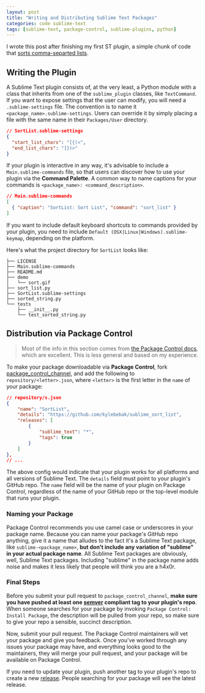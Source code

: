 ```yaml
---
layout: post
title: "Writing and Distributing Sublime Text Packages"
categories: code sublime-text
tags: [sublime-text, package-control, sublime-plugins, python]
---
```


I wrote this post after finishing my first ST plugin, a simple chunk of code that [sorts comma-separted lists](https://github.com/kylebebak/sublime_sort_list).

## Writing the Plugin

A Sublime Text plugin consists of, at the very least, a Python module with a class that inherits from one of the `sublime_plugin` classes, like `TextCommand`. If you want to expose settings that the user can modify, you will need a `.sublime-settings` file. The convention is to name it `<package_name>.sublime-settings`. Users can override it by simply placing a file with the same name in their `Packages/User` directory.

~~~json
// SortList.sublime-settings
{
  "start_list_chars": "[{(<",
  "end_list_chars": "]})>"
}
~~~

If your plugin is interactive in any way, it's advisable to include a `Main.sublime-commands` file, so that users can discover how to use your plugin via the __Command Palette__. A common way to name captions for your commands is `<package_name>: <command_description>`.

~~~json
// Main.sublime-commands
[
  { "caption": "SortList: Sort List", "command": "sort_list" }
]
~~~

If you want to include default keyboard shortcuts to commands provided by your plugin, you need to include `Default (OSX|Linux|Windows).sublime-keymap`, depending on the platform.

Here's what the project directory for `SortList` looks like:

~~~
├── LICENSE
├── Main.sublime-commands
├── README.md
├── demo
│   └── sort.gif
├── sort_list.py
├── SortList.sublime-settings
├── sorted_string.py
└── tests
    ├── __init__.py
    └── test_sorted_string.py
~~~


## Distribution via Package Control

>Most of the info in this section comes from [the Package Control docs](https://packagecontrol.io/docs/submitting_a_package), which are excellent. This is less general and based on my experience.

To make your package downloadable via __Package Control__, fork [package_control_channel](https://github.com/wbond/package_control_channel), and add the following to `repository/<letter>.json`, where `<letter>` is the first letter in the `name` of your package:

~~~json
// repository/s.json
{
    "name": "SortList",
    "details": "https://github.com/kylebebak/sublime_sort_list",
    "releases": [
        {
            "sublime_text": "*",
            "tags": true
        }
    ]
},
// ...
~~~

The above config would indicate that your plugin works for all platforms and all versions of Sublime Text. The `details` field must point to your plugin's GitHub repo. The `name` field will be the name of your plugin on Package Control, regardless of the name of your GitHub repo or the top-level module that runs your plugin.

### Naming your Package
Package Control recommends you use camel case or underscores in your package name. Because you can name your package's GitHub repo anything, give it a name that alludes to the fact it's a Sublime Text package, like `sublime-<package_name>`, __but don't include any variation of "sublime" in your actual package name__. All Sublime Text packages are obviously, well, Sublime Text packages. Including "sublime" in the package name adds noise and makes it less likely that people will think you are a h4x0r.

### Final Steps
Before you submit your pull request to `package_control_channel`, __make sure you have pushed at least one [semver](http://semver.org/) compliant tag to your plugin's repo__. When someone searches for your package by invoking `Package Control: Install Package`, the description will be pulled from your repo, so make sure to give your repo a sensible, succinct description.

Now, submit your pull request. The Package Control maintainers will vet your package and give you feedback. Once you've worked through any issues your package may have, and everything looks good to the maintainers, they will merge your pull request, and your package will be available on Package Control.

If you need to update your plugin, push another tag to your plugin's repo to create a new [release](https://github.com/kylebebak/sublime_sort_list/releases). People searching for your package will see the latest release. 
